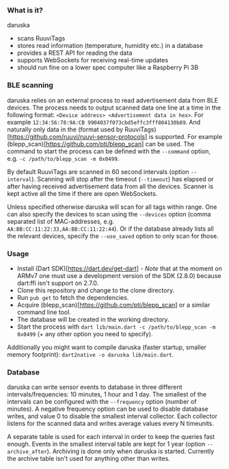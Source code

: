 ### What is it?
daruska 
- scans RuuviTags
- stores read information (temperature, humidity etc.) in a database
- provides a REST API for reading the data
- supports WebSockets for receiving real-time updates
- should run fine on a lower spec computer like a Raspberry Pi 3B

### BLE scanning
daruska relies on an external process to read advertisement data from BLE devices.
The process needs to output scanned data one line at a time in the following format:
`<Device address> <Advertisement data in hex>`. For example `12:34:56:78:9A:CB 9904037f073cbd5effc3fff804130b89`.
And naturally only data in the (format used by RuuviTags)[https://github.com/ruuvi/ruuvi-sensor-protocols] is supported.
For example (blepp_scan)[https://github.com/pti/blepp_scan] can be used.
The command to start the process can be defined with the `--command` option, e.g. `-c /path/to/blepp_scan -m 0x0499`.

By default RuuviTags are scanned in 60 second intervals (option `--interval`). 
Scanning will stop after the timeout (`--timeout`) has elapsed or after having
received advertisement data from all the devices. Scanner is kept active all the time if there are open WebSockets.

Unless specified otherwise daruska will scan for all tags within range. One can
also specify the devices to scan using the `--devices` option (comma separated
list of MAC-addresses, e.g. `AA:BB:CC:11:22:33,AA:BB:CC:11:22:44`). Or if the
database already lists all the relevant devices, specify the `--use_saved` option
to only scan for those.

### Usage
- Install (Dart SDK)[https://dart.dev/get-dart] - *Note* that at the moment on ARMv7 one must use a development version of the SDK (2.8.0) because dart:ffi isn't support on 2.7.0.
- Clone this repository and change to the clone directory.
- Run `pub get` to fetch the dependencies.
- Acquire (blepp_scan)[https://github.com/pti/blepp_scan] or a similar command line tool.
- The database will be created in the working directory.
- Start the process with `dart lib/main.dart -c /path/to/blepp_scan -m 0x0499` (+ any other option you need to specify).

Additionally you might want to compile daruska (faster startup, smaller memory footprint): `dart2native -o daruska lib/main.dart`.

### Database
daruska can write sensor events to database in three different intervals/frequencies: 10 minutes, 1 hour and 1 day.
The smallest of the intervals can be configured with the `--frequency` option (number of minutes).
A negative frequency option can be used to disable database writes, and value 0 to disable the smallest interval collector.
Each collector listens for the scanned data and writes average values every N timeunits.

A separate table is used for each interval in order to keep the queries fast enough.
Events in the smallest interval table are kept for 1 year (option `--archive_after`).
Archiving is done only when daruska is started. Currently the archive table isn't used for anything other than writes.
